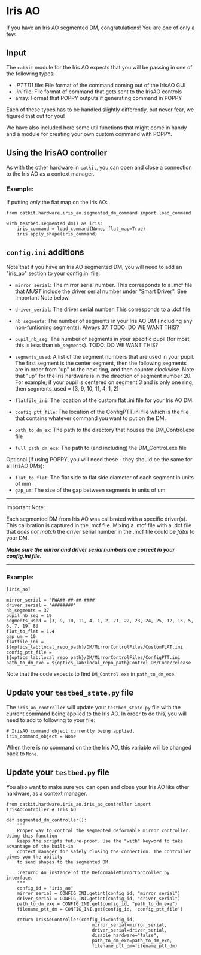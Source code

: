 # Iris AO

If you have an Iris AO segmented DM, congratulations! You are one of only a few.

## Input

The `catkit` module for the Iris AO expects that you will be passing in one of the following types:

* *.PTT111* file: File format of the command coming out of the IrisAO GUI
* *.ini* file: File format of command that gets sent to the IrisAO controls
* array: Format that POPPY outputs if generating command in POPPY

Each of these types has to be handled slightly differently, but never fear, we figured that out for you!

We have also included here some util functions that might come in handy and a module for creating your own custom command with POPPY.


## Using the IrisAO controller

As with the other hardware in `catkit`, you can open and close a connection to the Iris AO as a context manager.

### Example:
If putting *only* the flat map on the Iris AO:

    from catkit.hardware.iris_ao.segmented_dm_command import load_command

    with testbed.segmented_dm() as iris:
        iris_command = load_command(None, flat_map=True)
        iris.apply_shape(iris_command)


## `config.ini` additions

Note that if you have an Iris AO segmented DM, you will need to add an "iris_ao" section to
your config.ini file:

* `mirror_serial`: The mirror serial number. This corresponds to a .mcf file that *MUST* include the driver serial number under "Smart Driver". See Important Note below.
* `driver_serial`: The driver serial number. This corresponds to a .dcf file.
* `nb_segments`: The number of segments in your Iris AO DM (including any non-funtioning segments). Always 37. TODO: DO WE WANT THIS?
* `pupil_nb_seg`: The number of segments in your specific pupil (for most, this is less than `nb_segments`). TODO: DO WE WANT THIS?
* `segments_used`: A list of the segment numbers that are used in your pupil. The first segment is the center segment, then the following segments are in order from "up" to the next ring, and then counter clockwise. Note that "up" for the Iris hardware is in the direction of segment number 20. For example, if your pupil is centered on segment 3 and is only one ring, then segments_used = [3, 9, 10, 11, 4, 1, 2]

* `flatfile_ini`: The location of the custom flat .ini file for your Iris AO DM.  
* `config_ptt_file`: The location of the ConfigPTT.ini file which is the file that contains whatever command you want to put on the DM.
* `path_to_dm_ex`: The path to the directory that houses the DM_Control.exe file
* `full_path_dm_exe`: The path to (and including) the DM_Control.exe file

Optional (if using POPPY, you will need these - they should be the same for all IrisAO DMs):

* `flat_to_flat`: The flat side to flat side diameter of each segment in units of mm
* `gap_um`: The size of the gap between segments in units of um


---
Important Note:

Each segmented DM from Iris AO was calibrated with a specific driver(s). This calibration is captured in the .mcf file. Mixing a .mcf file with a .dcf file that *does not match* the driver serial number in the .mcf file could be *fatal* to your DM.

***Make sure the mirror and driver serial numbers are correct in your config.ini file.***

---

### Example:


    [iris_ao]

    mirror_serial = 'PWA##-##-##-####'
    driver_serial = '########'
    nb_segments = 37
    pupil_nb_seg = 19
    segments_used = [3, 9, 10, 11, 4, 1, 2, 21, 22, 23, 24, 25, 12, 13, 5, 6, 7, 19, 8]
    flat_to_flat = 1.4
    gap_um = 10
    flatfile_ini = ${optics_lab:local_repo_path}/DM/MirrorControlFiles/CustomFLAT.ini
    config_ptt_file = ${optics_lab:local_repo_path}/DM/MirrorControlFiles/ConfigPTT.ini
    path_to_dm_exe = ${optics_lab:local_repo_path}Control DM/Code/release

Note that the code expects to find `DM_Control.exe` in `path_to_dm_exe`.

## Update your `testbed_state.py` file
The `iris_ao_controller` will update your `testbed_state.py` file with the current command being applied to the Iris AO. In order to do this, you will need to add to following to your file:

    # IrisAO command object currently being applied.
    iris_command_object = None

When there is no command on the the Iris AO, this variable will be changed back to `None`.

## Update your `testbed.py` file
You also want to make sure you can open and close your Iris AO like other hardware, as a context manager.

    from catkit.hardware.iris_ao.iris_ao_controller import IrisAoController # Iris AO

    def segmented_dm_controller():
        """
        Proper way to control the segmented deformable mirror controller. Using this function
        keeps the scripts future-proof. Use the "with" keyword to take advantage of the built-in
        context manager for safely closing the connection. The controller gives you the ability
        to send shapes to the segmented DM.

        :return: An instance of the DeformableMirrorController.py interface.
        """
        config_id = "iris_ao"
        mirror_serial = CONFIG_INI.getint(config_id, "mirror_serial")
        driver_serial = CONFIG_INI.getint(config_id, "driver_serial")
        path_to_dm_exe = CONFIG_INI.get(config_id, "path_to_dm_exe")
        filename_ptt_dm = CONFIG_INI.get(config_id, 'config_ptt_file')

        return IrisAoController(config_id=config_id,
                                    mirror_serial=mirror_serial,
                                    driver_serial=driver_serial,
                                    disable_hardware="false",
                                    path_to_dm_exe=path_to_dm_exe,
                                    filename_ptt_dm=filename_ptt_dm)
